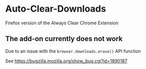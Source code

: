 # Auto-Clear-Downloads
Firefox version of the Always Clear Chrome Extension

## The add-on currently does not work
Due to an issue with the `browser.downloads.erase()` API function

See https://bugzilla.mozilla.org/show_bug.cgi?id=1890187
